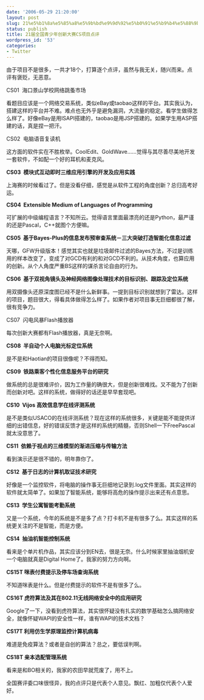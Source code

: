 ```yaml
---
date: '2006-05-29 21:20:00'
layout: post
slug: 21%e5%b1%8a%e5%85%a8%e5%9b%bd%e9%9d%92%e5%b0%91%e5%b9%b4%e5%88%9b%e6%96%b0%e5%a4%a7%e8%b5%9bcs%e9%a1%b9%e7%9b%ae%e7%82%b9%e8%af%84
status: publish
title: 21届全国青少年创新大赛CS项目点评
wordpress_id: '53'
categories:
- Twitter
---
```


由于项目不是很多，一共才18个，打算逐个点评，虽然与我无关，随兴而来。点评有褒贬，无恶意。


CS01  海口景山学校网络跳蚤市场


看题目应该是一个网络交易系统，类似eBay或taobao这样的平台。其实我认为，搭建这样的平台并不难。难点也无外乎是避免漏洞，大流量的稳定。看学生做得怎么样了。好像eBay是用ISAPI搭建的，taobao是用JSP搭建的。如果学生用ASP搭建的话，真是捏一把汗。


CS02  电脑语音复读机


这方面的软件实在不胜枚举。CoolEdit、GoldWave……觉得与其尽善尽美地开发一套软件，不如配一个好的耳机和麦克风。


**CS03  模块式互动即时三维应用引擎的开发及应用实践**


上海赛的时候看过了。但是没看仔细，感觉是从软件工程的角度创新？总归高考好运。


**CS04  Extensible Medium of Languages of Programming**


可扩展的中级编程语言？不知所云。觉得语言里面最漂亮的还是Python，最严谨的还是Pascal，C++就图个方便嘛。


**CS05  基于Bayes-Plus的信息发布预审查系统－三大突破打造智能化信息过滤**


天哪，GFW升级版本！感觉其实也就是垃圾邮件过滤的Bayes方法，不过是训练用的样本改变了，变成了对GCD有利的和对GCD不利的。从技术角度，也算应用的创新。从个人角度严重BS这样的谋杀言论自由的行为。


**CS06  基于双视角镜头及神经网络图像处理技术的目标识别、跟踪及定位系统**


用双摄像头还原深度图已经不是什么新鲜事。一提到目标识别就想到了雷达。这样的项目，题目很大，得看具体做得怎么样了。如果作者对项目事无巨细都很了解，很有竞争力。


CS07  闪电风暴Flash播放器


每次创新大赛都有Flash播放器，真是无奈啊。


**CS08  半自动个人电脑光标定位系统**


是不是和Haotian的项目很像呢？不得而知。


**CS09  铁路乘客个性化信息服务平台的研究**


做系统的总是很难评价，因为工作量的确很大，但是创新很难找。又不能为了创新而创新对吧。这样的系统，做得好的话还是早早套现吧。


**CS10  Vijos 高效信息学在线评测系统**


是不是类似USACO的在线评测系统？现在这样的系统很多，关键是能不能提供详细的出错信息，好的错误反馈才是这样的系统的精髓，否则Shell一下FreePascal就太没意思了。


**CS11  依赖于视点的三维模型的渐进压缩与传输方法**


看到演示还是很不错的，明年靠你了。


**CS12  基于日志的计算机取证技术研究**


好像是一个监控软件，将电脑的操作事无巨细地记录到.log文件里面。其实这样的软件就太简单了。如果加了智能系统，能够将高危的操作提示出来还有点意思。


**CS13  学生公寓智能考勤系统**


又是一个系统，今年的系统是不是多了点？打卡机不是有很多了么。其实这样的系统更关注的不是智能，而是方便。


**CS14  抽油机智能控制系统**


看来是个单片机作品，其实应该分到EN去，很是无奈。什么时候家里抽油烟机安一个电脑就真是Digital Home了。我家的努力方向啊。


**CS15T 咪表付费提示及停车场查询系统**


不知道咪表是什么。但是付费提示的软件不是有很多了么。


**CS16T 虎符算法及其在802.11无线网络安全中的应用研究**


Google了一下，没看到虎符算法，其实很怀疑没有扎实的数学基础怎么搞网络安全，就像怀疑WAPI的安全性一样，谁有WAPI的技术文档？


**CS17T 利用仿生学原理监控计算机病毒**


难道是免疫算法？或者是自创的算法？总之，要低误判啊。


**CS18T 亲本选配管理系统**


看来是和BO相关的，我家的农田早就荒废了，用不上。


全国赛评委口味很怪异，我的点评只是代表个人意见。飘红、加粗仅代表个人爱好。
